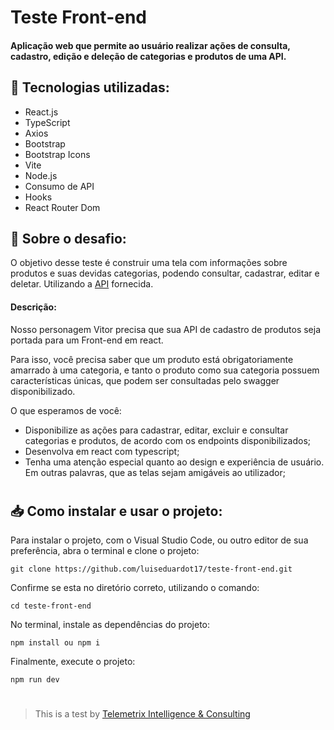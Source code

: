 # Teste Front-end

#### Aplicação web que permite ao usuário realizar ações de consulta, cadastro, edição e deleção de categorias e produtos de uma API.


## 🧩 Tecnologias utilizadas:

- React.js
- TypeScript
- Axios
- Bootstrap
- Bootstrap Icons
- Vite
- Node.js
- Consumo de API
- Hooks
- React Router Dom

## 📝 Sobre o desafio:
O objetivo desse teste é construir uma tela com informações sobre produtos e suas devidas categorias, podendo consultar, cadastrar, editar e deletar. Utilizando a [API](http://200.169.68.106:9992/swagger/index.html) fornecida.

#### Descrição:
Nosso personagem Vitor precisa que sua API de cadastro de produtos seja portada para um Front-end em react.

Para isso, você precisa saber que um produto está obrigatoriamente amarrado à uma categoria, e tanto o produto como sua categoria possuem características únicas, que podem ser consultadas pelo swagger disponibilizado.

O que esperamos de você:

- Disponibilize as ações para cadastrar, editar, excluir e consultar categorias e produtos, de acordo com os endpoints disponibilizados;
- Desenvolva em react com typescript;
- Tenha uma atenção especial quanto ao design e experiência de usuário. Em outras palavras, que as telas sejam amigáveis ao utilizador;

#

## 📥 Como instalar e usar o projeto:
Para instalar o projeto, com o Visual Studio Code, ou outro editor de sua preferência,
abra o terminal e clone o projeto:
``` 
git clone https://github.com/luiseduardot17/teste-front-end.git
```
Confirme se esta no diretório correto, utilizando o comando:
```
cd teste-front-end
```
No terminal, instale as dependências do projeto:
```
npm install ou npm i
```
Finalmente, execute o projeto:
```
npm run dev
```

#

>  This is a test by [Telemetrix Intelligence & Consulting](telemetrix.com.br)